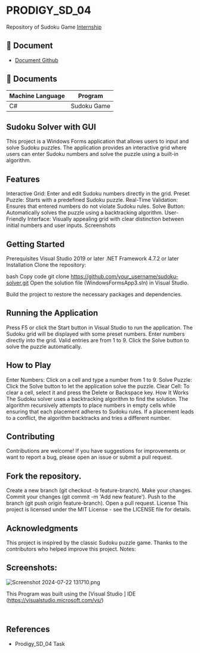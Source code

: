 
# PRODIGY_SD_04

Repository of Sudoku Game
[Internship](https://github.com/LizzyTrevisan/Prodigy_SD_04)



## 📑 Document
- [Document Github](https://github.com/LizzyTrevisan/Prodigy_SD_04)

## 📔 Documents

| Machine Language | Program |
| ------- | ------------ |
| C# |   Sudoku Game 

## Sudoku Solver with GUI


This project is a Windows Forms application that allows users to input and solve Sudoku puzzles. The application provides an interactive grid where users can enter Sudoku numbers and solve the puzzle using a built-in algorithm.

## Features
Interactive Grid: Enter and edit Sudoku numbers directly in the grid.
Preset Puzzle: Starts with a predefined Sudoku puzzle.
Real-Time Validation: Ensures that entered numbers do not violate Sudoku rules.
Solve Button: Automatically solves the puzzle using a backtracking algorithm.
User-Friendly Interface: Visually appealing grid with clear distinction between initial numbers and user inputs.
Screenshots


## Getting Started
Prerequisites
Visual Studio 2019 or later
.NET Framework 4.7.2 or later
Installation
Clone the repository:

bash
Copy code
git clone https://github.com/your_username/sudoku-solver.git
Open the solution file (WindowsFormsApp3.sln) in Visual Studio.

Build the project to restore the necessary packages and dependencies.

## Running the Application
Press F5 or click the Start button in Visual Studio to run the application.
The Sudoku grid will be displayed with some preset numbers.
Enter numbers directly into the grid. Valid entries are from 1 to 9.
Click the Solve button to solve the puzzle automatically.
## How to Play
Enter Numbers: Click on a cell and type a number from 1 to 9.
Solve Puzzle: Click the Solve button to let the application solve the puzzle.
Clear Cell: To clear a cell, select it and press the Delete or Backspace key.
How It Works
The Sudoku solver uses a backtracking algorithm to find the solution. The algorithm recursively attempts to place numbers in empty cells while ensuring that each placement adheres to Sudoku rules. If a placement leads to a conflict, the algorithm backtracks and tries a different number.

## Contributing
Contributions are welcome! If you have suggestions for improvements or want to report a bug, please open an issue or submit a pull request.

## Fork the repository.
Create a new branch (git checkout -b feature-branch).
Make your changes.
Commit your changes (git commit -m 'Add new feature').
Push to the branch (git push origin feature-branch).
Open a pull request.
License
This project is licensed under the MIT License - see the LICENSE file for details.

## Acknowledgments
This project is inspired by the classic Sudoku puzzle game.
Thanks to the contributors who helped improve this project.
Notes:


## Screenshots: 

![Screenshot 2024-07-22 131710.png](https://github.com/LizzyTrevisan/Prodigy_SD_04/commit/d64eddc4d17d36de49f741fb32eea5b2a2f8b93c)




This Program was built using the [Visual Studio ] IDE (https://visualstudio.microsoft.com/vs/)
```


```
## References
- Prodigy_SD_04 Task
